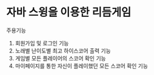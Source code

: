 자바 스윙을 이용한 리듬게임   
============================   
   
   주용기능   
   1. 회원가입 및 로그인 기능   
   2. 노래별 난이도별 최고 하이스코어 출력 기능   
   3. 게임별 모든 플레이어의 스코어 확인 기능   
   4. 마이페이지를 통한 자신이 플레이했던 모든 스코어 확인 기능

